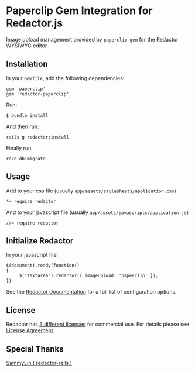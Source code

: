 # Paperclip Gem Integration for Redactor.js

Image upload management provided by `paperclip gem` for the Redactor WYSIWYG editor


## Installation

In your `Gemfile`, add the following dependencies:
    
    gem 'paperclip'
    gem 'redactor-paperclip'

Run:
    
    $ bundle install


And then run:
    
    rails g redactor:install


Finally run:
    
    rake db:migrate


## Usage

Add to your css file (usually `app/assets/stylesheets/application.css`)
    
    *= require redactor


And to your javascript file (usually `app/assets/javascripts/application.js`)
    
    //= require redactor


## Initialize Redactor    
    
In your javascript file:

    $(document).ready(function()
    {
         $('textarea').redactor({ imageUpload: 'paperclip' });
    })        

See the [Redactor Documentation](http://redactorjs.com/docs/settings/) for a full list of configuration options.


## License
Redactor has [3 different licenses](http://redactorjs.com/download/) for commercial use.
For details please see [License Agreement](http://redactorjs.com/download/).


## Special Thanks
[SammyLin ( redactor-rails )](https://github.com/SammyLin/redactor-rails)
